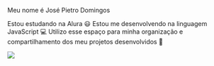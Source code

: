 Meu nome é José Pietro Domingos

Estou estudando na Alura 😃
Estou me desenvolvendo na linguagem JavaScript 💻
Utilizo esse espaço para minha organização e compartilhamento dos meu projetos desenvolvidos 📖

![](https://www.google.com/url?sa=i&url=https%3A%2F%2Ftenor.com%2Fview%2Fkevin-levrone-gif-2681539659423257612&psig=AOvVaw21cIiitLokdCdLo0e0L1Sy&ust=1723122432996000&source=images&cd=vfe&opi=89978449&ved=0CBAQjRxqFwoTCLimt7X54ocDFQAAAAAdAAAAABAI)
